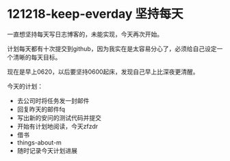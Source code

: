 121218-keep-everday 坚持每天
========

一直想坚持每天写日志博客的，未能实现，今天再次开始。

计划每天都有十次提交到github，因为我实在是太容易分心了，必须给自己设定一个清晰的每天目标。

现在是早上0620，以后要坚持0600起床，发现自己早上比深夜更清醒。

今天的计划：

* 去公司时将任务发一封邮件
* 回复昨天的邮件fq
* 写出新的安问的测试代码并提交
* 开始有计划地阅读，今天zfzdr
* 借书
* things-about-m
* 随时记录今天计划进展
